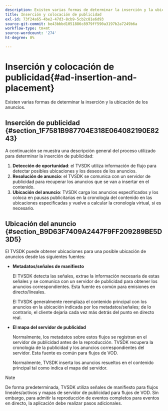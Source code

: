 ```yaml
---
description: Existen varias formas de determinar la inserción y la ubicación de los anuncios.
title: Inserción y colocación de publicidad
exl-id: 73f24a65-4be2-47d3-8cb9-5cb2c81e6d93
source-git-commit: be43bbbd1051886c8979ff590a3197b2a7249b6a
workflow-type: tm+mt
source-wordcount: '274'
ht-degree: 0%

---
```


# Inserción y colocación de publicidad{#ad-insertion-and-placement}

Existen varias formas de determinar la inserción y la ubicación de los anuncios.

## Inserción de publicidad {#section_1F7581B987704E318E064082190E8243}

A continuación se muestra una descripción general del proceso utilizado para determinar la inserción de publicidad:

1. **Detección de oportunidad**: el TVSDK utiliza información de flujo para detectar posibles ubicaciones y los deseos de los anuncios.
1. **Resolución de anuncio**: el TVSDK se comunica con un servidor de publicidad para recuperar los anuncios que se van a insertar en el contenido.
1. **Ubicación del anuncio**: TVSDK carga los anuncios especificados y los coloca en pausas publicitarias en la cronología del contenido en las ubicaciones especificadas y vuelve a calcular la cronología virtual, si es necesario.

## Ubicación del anuncio {#section_B9D63F7409A2447F9FF209289BE5D3D5}

El TVSDK puede obtener ubicaciones para una posible ubicación de anuncios desde las siguientes fuentes:

* **Metadatos/señales de manifiesto**

   El TVSDK detecta las señales, extrae la información necesaria de estas señales y se comunica con un servidor de publicidad para obtener los anuncios correspondientes. Esta fuente es común para emisiones en directo/lineales.

   El TVSDK generalmente reemplaza el contenido principal con los anuncios en la ubicación indicada por los metadatos/señales; de lo contrario, el cliente dejaría cada vez más detrás del punto en directo real.

* **El mapa del servidor de publicidad**

   Normalmente, los metadatos sobre estos flujos se registran en el servidor de publicidad antes de la reproducción. TVSDK recupera la cronología de la publicidad y los anuncios correspondientes del servidor. Esta fuente es común para flujos de VOD.

   Normalmente, TVSDK inserta los anuncios resueltos en el contenido principal tal como indica el mapa del servidor.

>[!NOTE]
>
>De forma predeterminada, TVSDK utiliza señales de manifiesto para flujos lineales/activos y mapas de servidor de publicidad para flujos de VOD. Sin embargo, para admitir la reproducción de eventos completos para eventos en directo, la aplicación debe realizar pasos adicionales.
